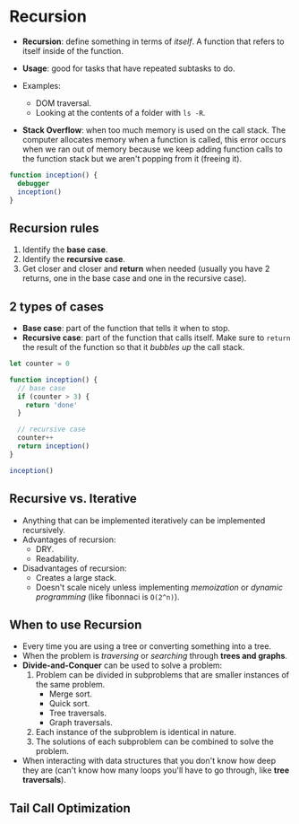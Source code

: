 # Recursion

- **Recursion**: define something in terms of _itself_. A function that refers to itself inside of
  the function.
- **Usage**: good for tasks that have repeated subtasks to do.
- Examples:

  - DOM traversal.
  - Looking at the contents of a folder with `ls -R`.

- **Stack Overflow**: when too much memory is used on the call stack. The computer allocates memory
  when a function is called, this error occurs when we ran out of memory because we keep adding
  function calls to the function stack but we aren't popping from it (freeing it).

```javascript
function inception() {
  debugger
  inception()
}
```

## Recursion rules

1. Identify the **base case**.
2. Identify the **recursive case**.
3. Get closer and closer and **return** when needed (usually you have 2 returns, one in the base
   case and one in the recursive case).

## 2 types of cases

- **Base case**: part of the function that tells it when to stop.
- **Recursive case**: part of the function that calls itself. Make sure to `return` the result of
  the function so that it _bubbles up_ the call stack.

```javascript
let counter = 0

function inception() {
  // base case
  if (counter > 3) {
    return 'done'
  }

  // recursive case
  counter++
  return inception()
}

inception()
```

## Recursive vs. Iterative

- Anything that can be implemented iteratively can be implemented recursively.
- Advantages of recursion:
  - DRY.
  - Readability.
- Disadvantages of recursion:
  - Creates a large stack.
  - Doesn't scale nicely unless implementing _memoization_ or _dynamic programming_ (like fibonnaci
    is `O(2^n)`).

## When to use Recursion

- Every time you are using a tree or converting something into a tree.
- When the problem is _traversing_ or _searching_ through **trees and graphs**.
- **Divide-and-Conquer** can be used to solve a problem:
  1. Problem can be divided in subproblems that are smaller instances of the same problem.
     - Merge sort.
     - Quick sort.
     - Tree traversals.
     - Graph traversals.
  2. Each instance of the subproblem is identical in nature.
  3. The solutions of each subproblem can be combined to solve the problem.
- When interacting with data structures that you don't know how deep they are (can't know how many
  loops you'll have to go through, like **tree traversals**).

## Tail Call Optimization
